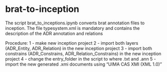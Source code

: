 # brat-to-inception
The script brat_to_inceptions.ipynb converts brat annotation files to inception. 
The file typesystem.xml is mandatory and contains the description of the ADR annotation and relations

Procedure:
1 - make new inception project 
2 - import both layers (ADR_Entity, ADR_Relation) in the new inception project 
3 - import both constrains (ADR_Constrains, ADR_Relation_Constrains) in the new inception project 
4 - change the entry_folder in the script to where .txt and .ann 5 - import the new generated .xmi documents using “UIMA CAS XMI (XML 1.0)”

